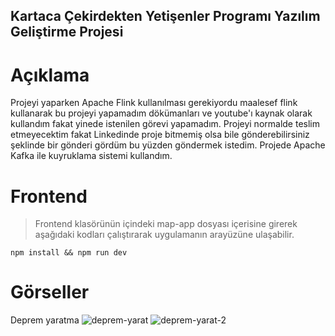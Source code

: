 ## Kartaca Çekirdekten Yetişenler Programı Yazılım Geliştirme Projesi


# Açıklama 
<span>Projeyi yaparken Apache Flink kullanılması gerekiyordu maalesef flink kullanarak bu projeyi yapamadım dökümanları ve youtube'ı kaynak olarak kullandım fakat yinede istenilen görevi yapamadım. Projeyi normalde teslim etmeyecektim fakat Linkedinde proje bitmemiş olsa bile gönderebilirsiniz şeklinde bir gönderi gördüm bu yüzden göndermek istedim. Projede Apache Kafka ile kuyruklama sistemi kullandım. </span>

# Frontend

>Frontend klasörünün içindeki map-app dosyası içerisine girerek aşağıdaki kodları çalıştırarak uygulamanın arayüzüne ulaşabilir.
```
npm install && npm run dev
```

# Görseller 
<span>Deprem yaratma</span>
![deprem-yarat](https://github.com/KadirAksoy/SpringBoot-Docker-Example/assets/90133005/4256721f-214e-4918-9619-4af5871bcdd8)
![deprem-yarat-2](https://github.com/KadirAksoy/SpringBoot-Docker-Example/assets/90133005/76f3d25b-32c9-4e94-89d5-e9ecd2ceec97)


